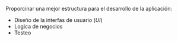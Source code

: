 Proporcinar una mejor estructura para el desarrollo de la aplicación:

- Diseño de la interfas de usuario (_UI_)
- Logica de negocios
- Testeo